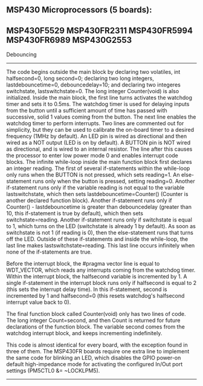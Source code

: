 MSP430 Microprocessors (5 boards):
------------------------------------------
MSP430F5529
MSP430FR2311
MSP430FR5994
MSP430FR6989
MSP430G2553
------------------------------------------

Debouncing

------------------------------------------

The code begins outside the main block by declaring two volatiles, int halfsecond=0, long second=0; declaring two long integers, lastdebouncetime=0, debouncedelay=10; and declaring two integeres switchstate, lastswitchstate=0. The long integer Counter(void) is also initialized. Inside the main block, the first line turns activates the watchdog timer and sets it to 0.5ms. The watchdog timer is used for delaying inputs from the button until a sufficient amount of time has passed with successive, solid 1 values coming from the button. The next line enables the watchdog timer to perform interrupts. Two lines are commented out for simplicity, but they can be used to calibrate the on-board timer to a desired frequency (1MHz by default). An LED pin is wired as directional and then wired as a NOT output (LED is on by default). A BUTTON pin is NOT wired as directional, and is wired to an internal resistor. The line after this causes the processor to enter low power mode 0 and enables interrupt code blocks. The infinite while-loop inside the main function block first declares an integer reading. The first of several if-statements within the while-loop only runs when the BUTTON is not pressed, which sets reading=1. An else-statement runs only when the button is pressed, setting reading=0. Another if-statement runs only if the variable reading is not equal to the variable lastswitchstate, which then sets lastdebouncetime=Counter() (Counter is another declared function block). Another if-statement runs only if Counter() - lastdebouncetime is greater than debouncedelay (greater than 10, this if-statement is true by default), which then sets switchstate=reading. Another if-statement runs only if switchstate is equal to 1, which turns on the LED (switchstate is already 1 by default). As soon as switchstate is not 1 (if reading is 0), then the else-statement runs that turns off the LED. Outside of these if-statements and inside the while-loop, the last line makes lastswitchstate=reading. This last line occurs infinitely when none of the if-statements are true. 

Before the interrupt block, the #pragma vector line is equal to WDT_VECTOR, which reads any interrupts coming from the watchdog timer. Within the interrupt block, the halfsecond variable is incremented by 1. A single if-statement in the interrupt block runs only if halfsecond is equal to 2 (this sets the interrupt delay time). In this if-statement, second is incremented by 1 and halfsecond=0 (this resets watchdog's halfsecond interrupt value back to 0).

The final function block called Counter(void) only has two lines of code. The long integer Count=second, and then Count is returned for future declarations of the function block. The variable second comes from the watchdog interrupt block, and keeps incrementing indefinitely. 

This code is almost identical for every board, with the exception found in three of them. The MSP430FR boards require one extra line to implement the same code for blinking an LED, which disables the GPIO power-on default high-impedance mode for activating the configured In/Out port settings (PM5CTL0 &= ~LOCKLPM5).

------------------------------------------
